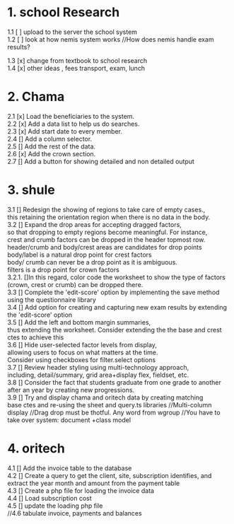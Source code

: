 # 1. school Research
1.1 [ ] upload to the server the school system  
1.2 [ ] look at how nemis system works
//How does nemis handle exam results?

1.3 [x] change from textbook to school research  
1.4 [x] other ideas , fees transport, exam, lunch  


# 2. Chama  
2.1 [x] Load the beneficiaries to the system.  
2.2 [x] Add a data list to help us do searches.  
2.3 [x] Add start date to every member.  
2.4 [] Add a column selector.  
2.5 [] Add the rest of the data.  
2.6 [x] Add the crown section.  
2.7 [] Add a button for showing detailed and non detailed output  

# 3. shule  
3.1 [] Redesign the showing of regions to take care of empty cases.,  
this retaining the orientation region when there is no data in the body.  
3.2 [] Expand the drop areas for accepting dragged factors,  
so that dropping to empty regions become meaningful. For instance,  
crest and crumb factors can be dropped in the header topmost row.  
header/crumb and body/crest areas are candidates for drop points  
body/label is a natural drop point for crest factors  
body/ crumb can never be a drop point as it is ambiguous.  
filters is a drop point for crown factors  
3.2.1. []In this regard, color code the worksheet to show the type of factors  
(crown, crest or crumb) can be dropped there.  
3.3 [] Complete the 'edit-score' option by implementing the save method using the questionnaire library  
3.4 [] Add option for creating and capturing new exam results by extending the 'edit-score' option  
3.5 [] Add the left and bottom margin summaries,  
thus extending the worksheet. Consider extending the the base and crest ctes to achieve this  
3.6 [] Hide user-selected factor levels from display,  
allowing users to focus on what matters at the time.  
Consider using checkboxes for filter.select options  
3.7 [] Review header styling using multi-technology approach,  
including, detail/summary, grid area+display flex, fieldset, etc.  
3.8 [] Consider the fact that students graduate from one grade to another  
after an year by creating new progressions.  
3.9 [] Try and display chama and oritech data by creating matching  
base ctes and re-using the sheet and query.ts libraries
//Multi-column display
//Drag drop must be thotful. Any word from wgroup
//You have to take over system: document +class model

  
# 4. oritech  
4.1 [] Add the invoice table to the database  
4.2 [] Create a query to get the client, site, subscription identifies, and extract the year month and amount from the payment table  
4.3 [] Create a php file for loading the invoice data  
4.4 [] Load subscription cost  
4.5 [] update the loading php file  
//4.6 tabulate invoice, payments and balances
